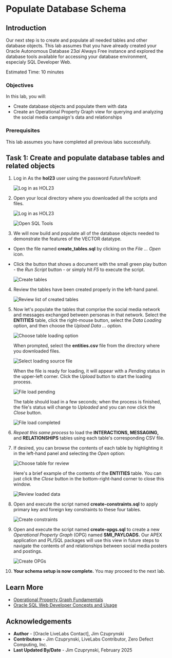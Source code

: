 # Populate Database Schema

## Introduction

Our next step is to create and populate all needed tables and other database objects. This lab assumes that you have already created your Oracle Autonomous Database 23*ai* Always Free instance and explored the database tools available for accessing your database environment, especialy SQL Developer Web.

Estimated Time: 10 minutes

### Objectives

In this lab, you will:

- Create database objects and populate them with data
- Create an Operational Property Graph view for querying and analyzing the social media campaign's data and relationships

### Prerequisites

This lab assumes you have completed all previous labs successfully.

## Task 1: Create and populate database tables and related objects

1. Log in As the **hol23** user using the password *Future1sNow#*:

    ![Log in as HOL23](images/login-hol23-user.png)

2. Open your local directory where you downloaded all the scripts and files.

    ![Log in as HOL23](images/sdw-reopen-as-hol23.png)

    ![Open SQL Tools](images/sdw-open-file-dialog.png)

3. We will now build and populate all of the database objects needed to demonstrate the features of the VECTOR datatype.

- Open the file named **create_tables.sql** by clicking on the *File ... Open* icon. 
- Click the button that shows a document with the small green play button - the *Run Script* button - or simply hit *F5* to execute the script. 

   ![Create tables](./images/create-tables.png)


4. Review the tables have been created properly in the left-hand panel. 

   ![Review list of created tables](./images/created-table-list.png)


5. Now let's populate the tables that comprise the social media network and messages exchanged between personas in that network. Select the **ENTITIES** table, click the right-mouse button, select the *Data Loading* option, and then choose the *Upload Data ...* option.

   ![Choose table loading option](./images/select-table-loading-option.png)

    When prompted, select the **entities.csv** file from the directory where you downloaded files.

   ![Select loading source file](./images/select-loading-source-file.png)

    When the file is ready for loading, it will appear with a *Pending* status in the upper-left corner. Click the *Upload* button to start the loading process.

   ![File load pending](./images/file-load-pending.png)

    The table should load in a few seconds; when the process is finished, the file's status will change to *Uploaded* and you can now click the *Close* button.

   ![File load completed](./images/file-load-complete.png)


6. *Repeat this same process* to load the **INTERACTIONS, MESSAGING,** and **RELATIONSHIPS** tables using each table's corresponding CSV file.


7. If desired, you can browse the contents of each table by highlighting it in the left-hand panel and selecting the *Open* option:

   ![Choose table for review](./images/review-loaded-data.png)

    Here's a brief example of the contents of the **ENTITIES** table. You can just click the *Close* button in the bottom-right-hand corner to close this window.

   ![Review loaded data](./images/entities-loaded-data.png)


8. Open and execute the script named **create-constraints.sql** to apply primary key and foreign key constraints to these four tables.

   ![Create constraints](./images/create-constraints.png)


9. Open and execute the script named **create-opgs.sql** to create a new *Operational Property Graph* (OPG) named **SMI_PAYLOADS.** Our APEX application and PL/SQL packages will use this view in future steps to navigate the contents of and relationships between social media posters and postings.

   ![Create OPGs](./images/create-opgs.png)

10. **Your schema setup is now complete.** You may proceed to the next lab.

## Learn More
- [Operational Property Graph Fundamentals](https://docs.oracle.com/en/database/oracle/property-graph/24.3/spgdg/introduction-property-graphs.html)
- [Oracle SQL Web Developer Concepts and Usage](https://docs.oracle.com/en/cloud/paas/autonomous-database/serverless/adbsb/connect-database-actions.html#GUID-102845D9-6855-4944-8937-5C688939610F)

## Acknowledgements
* **Author** - [Oracle LiveLabs Contact], Jim Czuprynski
* **Contributors** - Jim Czuprynski, LiveLabs Contributor, Zero Defect Computing, Inc.
* **Last Updated By/Date** - Jim Czuprynski, February 2025